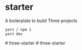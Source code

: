 # starter
A boilerplate to build Three projects

```
yarn / npm i
yarn dev
```
#   t h r e e - s t a r t e r  
 #   t h r e e - s t a r t e r  
 